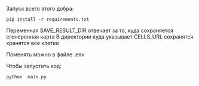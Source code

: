 Запуск всего этого добра:

```
pip install -r requirements.txt
```
Переменная SAVE_RESULT_DIR отвечает за то, куда сохраняется сгенеренная карта
В директории куда указывает CELLS_URL сохранятся хранятся все клетки

Поменять можно в файле .env

Чтобы запустить код:

```
python  main.py
```